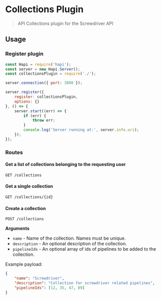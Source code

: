 # Collections Plugin
> API Collections plugin for the Screwdriver API

## Usage

### Register plugin

```js
const Hapi = require('hapi');
const server = new Hapi.Server();
const collectionsPlugin = require('./');

server.connection({ port: 3000 });

server.register({
    register: collectionsPlugin,
    options: {}
}, () => {
    server.start((err) => {
        if (err) {
            throw err;
        }
        console.log('Server running at:', server.info.uri);
    });
});
```

### Routes

#### Get a list of collections belonging to the requesting user

`GET /collections`

#### Get a single collection

`GET /collections/{id}`

#### Create a collection

`POST /collections`

**Arguments**

* `name` - Name of the collection. Names must be unique.
* `description` - An optional description of the collection.
* `pipelineIds` - An optional array of ids of pipelines to be added to the collection.

Example payload:
```json
{
    "name": "Screwdriver",
    "description": "Collection for screwdriver related pipelines",
    "pipelineIds": [12, 35, 47, 89]
}
```
